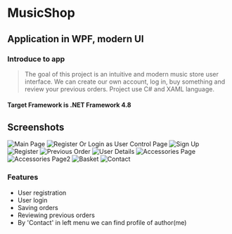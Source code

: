 # MusicShop
## Application in WPF, modern UI

### Introduce to app

> The goal of this project is an intuitive and modern music store user interface.
> We can create our own account, log in, buy something and review your previous orders.
> Project use C# and XAML language.
#### Target Framework is .NET Framework 4.8

## Screenshots
![Main Page](./ImgOfMusicShop/MainPage.PNG)
![Register Or Login as User Control Page](./ImgOfMusicShop/RegisterOrLog.PNG)
![Sign Up](./ImgOfMusicShop/SignUp.PNG)
![Register](./ImgOfMusicShop/register.PNG)
![Previous Order](./ImgOfMusicShop/PreviousOrder.PNG)
![User Details](./ImgOfMusicShop/DetailsOfUser.PNG)
![Accessories Page](./ImgOfMusicShop/AccessoriesPage.PNG)
![Accessories Page2](./ImgOfMusicShop/AccessoriesPage2.PNG)
![Basket](./ImgOfMusicShop/Basket.PNG)
![Contact](./ImgOfMusicShop/Contact.PNG)

### Features
- User registration
- User login
- Saving orders
- Reviewing previous orders
- By 'Contact' in left menu we can find profile of author(me)












